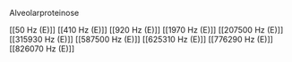 Alveolarproteinose

[[50 Hz (E)]]
[[410 Hz (E)]]
[[920 Hz (E)]]
[[1970 Hz (E)]]
[[207500 Hz (E)]]
[[315930 Hz (E)]]
[[587500 Hz (E)]]
[[625310 Hz (E)]]
[[776290 Hz (E)]]
[[826070 Hz (E)]]